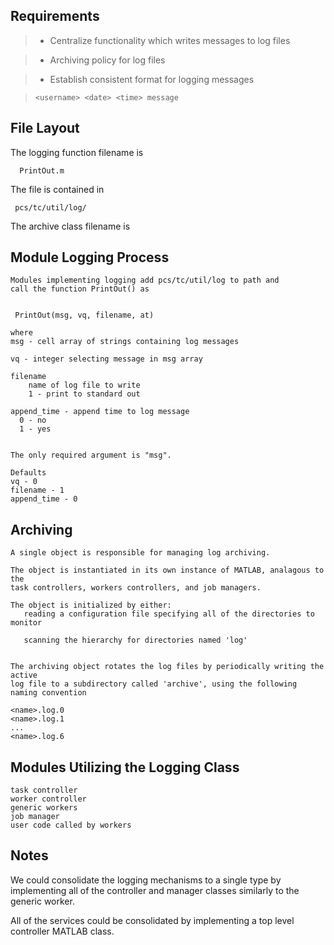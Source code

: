 ## Requirements ##

> - Centralize functionality which writes messages to log files


> - Archiving policy for log files


> - Establish consistent format for logging messages

> ` <username> <date> <time> message `





## File Layout ##

The logging function filename is

`   PrintOut.m `

The file is contained in

`  pcs/tc/util/log/ `


The archive class filename is




## Module Logging Process ##

```
Modules implementing logging add pcs/tc/util/log to path and
call the function PrintOut() as


 PrintOut(msg, vq, filename, at)

where
msg - cell array of strings containing log messages

vq - integer selecting message in msg array

filename 
    name of log file to write
    1 - print to standard out

append_time - append time to log message
  0 - no
  1 - yes  


The only required argument is "msg".

Defaults
vq - 0
filename - 1
append_time - 0

```


## Archiving ##
```
A single object is responsible for managing log archiving.

The object is instantiated in its own instance of MATLAB, analagous to the
task controllers, workers controllers, and job managers.

The object is initialized by either:
   reading a configuration file specifying all of the directories to monitor
   
   scanning the hierarchy for directories named 'log'


The archiving object rotates the log files by periodically writing the active
log file to a subdirectory called 'archive', using the following naming convention

<name>.log.0
<name>.log.1
...
<name>.log.6
```




## Modules Utilizing the Logging Class ##
```
task controller
worker controller
generic workers
job manager
user code called by workers   
```




## Notes ##

We could consolidate the logging mechanisms to a single type by implementing
all of the controller and manager classes similarly to the generic worker.

All of the services could be consolidated by implementing a top level controller
MATLAB class.